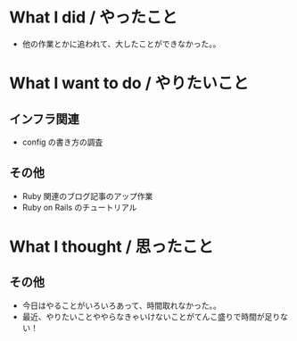 # What I did / やったこと
- 他の作業とかに追われて、大したことができなかった。。

# What I want to do / やりたいこと
## インフラ関連
- config の書き方の調査

## その他
- Ruby 関連のブログ記事のアップ作業
- Ruby on Rails のチュートリアル

# What I thought / 思ったこと
## その他
- 今日はやることがいろいろあって、時間取れなかった。。
- 最近、やりたいことややらなきゃいけないことがてんこ盛りで時間が足りない！
